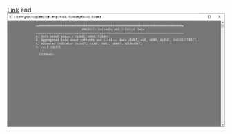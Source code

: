 

[Link](url) and ![Image](https://raw.githubusercontent.com/Joaosilgo/ATAD-Patients-and-Clinical-Data-Network/master/img/img1.PNG)




